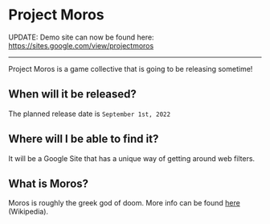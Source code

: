 # Project Moros

UPDATE: Demo site can now be found here: https://sites.google.com/view/projectmoros

---

Project Moros is a game collective that is going to be releasing sometime!

## When will it be released?

The planned release date is `September 1st, 2022`

## Where will I be able to find it?

It will be a Google Site that has a unique way of getting around web filters.

## What is Moros?

Moros is roughly the greek god of doom. More info can be found [here](https://en.wikipedia.org/wiki/Moros) (Wikipedia).
